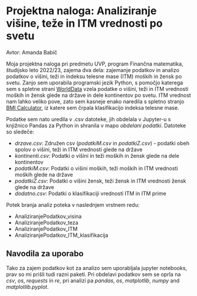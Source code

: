 # Projektna naloga: Analiziranje višine, teže in ITM vrednosti po svetu

Avtor: Amanda Babič 

Moja projektna naloga pri predmetu UVP, program Finančna matematika, študijsko leto 2022/23, zajema dva dela: zajemanje podatkov in analizo podatkov o višini, teži in indeksu telesne mase (ITM) moških in žensk po svetu. Zanjo sem uporabila programski jezik Python, s pomočjo katerega sem s spletne strani [WorldData](https://www.worlddata.info/average-bodyheight.php) vzela podatke o višini, teži in ITM vrednosti moških in žensk glede na države in dele kontinentov po svetu. ITM vrednost nam lahko veliko pove, zato sem kasneje enako naredila s spletno stranjo [BMI Calculator](https://www.calculator.net/bmi-calculator.html), iz katere sem črpala klasifikacijo indeksa telesne mase.

Podatke sem nato uredila v .csv datoteke, jih obdelala v Jupyter-u s knjižnico Pandas za Python in shranila v mapo *obdelani podatki*. Datoteke so sledeče:
- *drzave.csv*: Združen csv (*podatkiM.csv* in *podatkiZ.csv*) - podatki obeh spolov o višini, teži in ITM vrednosti glede na države 
- *kontinenti.csv*: Podatki o višini in teži moških in žensk glede na dele kontinentov
- *podatkiM.csv*: Podatki o višini moških, teži moških in ITM vrednosti moških glede na države
- *podatkiZ.csv*: Podatki o višini žensk, teži žensk in ITM vrednosti žensk glede na države
- *dodatno.csv*: Podatki o klasifikaciji vrednosti ITM in ITM prime

Potek branja analiz poteka v naslednjem vrstnem redu: 
- AnaliziranjePodatkov_visina
- AnaliziranjePodatkov_teza
- AnaliziranjePodatkov_ITM
- AnaliziranjePodatkov_ITM_klasifikacija


## Navodila za uporabo
Tako za zajem podatkov kot za analizo sem uporabljala jupyter notebooks, prav so mi prišli tudi razni paketi. Pri obdelavi podatkov sem se oprla na *csv*, *os*, *requests* in *re*, pri analizi pa *pandas*, *os*, *matplotlib*, *numpy* and *matplotlib.pyplot*.
